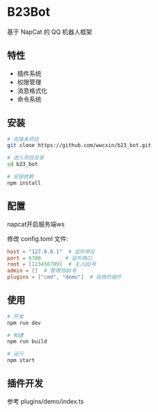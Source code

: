 # B23Bot

基于 NapCat 的 QQ 机器人框架

## 特性

- 插件系统
- 权限管理
- 消息格式化
- 命令系统

## 安装

```bash
# 克隆本项目
git clone https://github.com/wwcxin/b23_bot.git

# 进入项目目录
cd b23_bot

# 安装依赖
npm install
```

## 配置

napcat开启服务端ws

修改 config.toml 文件:

```toml
host = "127.0.0.1"  # 监听地址
port = 6700        # 监听端口
root = [123456789]  # 主人QQ号
admin = []  # 管理员QQ号
plugins = ["cmd", "demo"]  # 启用的插件
```

## 使用

```bash
# 开发
npm run dev

# 构建
npm run build

# 运行
npm start
```

## 插件开发

参考 plugins/demo/index.ts